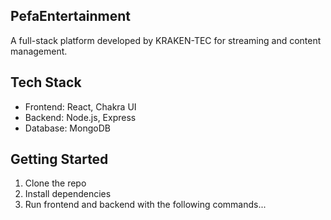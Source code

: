 ## PefaEntertainment
A full-stack platform developed by KRAKEN-TEC for streaming and content management.

## Tech Stack
- Frontend: React, Chakra UI
- Backend: Node.js, Express
- Database: MongoDB

## Getting Started
1. Clone the repo
2. Install dependencies
3. Run frontend and backend with the following commands...
